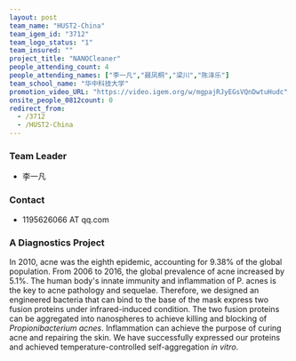 ```yaml
---
layout: post
team_name: "HUST2-China"
team_igem_id: "3712"
team_logo_status: "1"
team_insured: ""
project_title: "NANOCleaner"
people_attending_count: 4
people_attending_names: ["李一凡","聂凤桐","梁川","陈泽乐"]
team_school_name: "华中科技大学"
promotion_video_URL: "https://video.igem.org/w/mgpajRJyEGsVQnDwtuHudc"
onsite_people_0812count: 0
redirect_from:
  - /3712
  - /HUST2-China
---
```



### Team Leader
* 李一凡

### Contact
* 1195626066 AT qq.com

### A Diagnostics Project

In 2010, acne was the eighth epidemic, accounting for 9.38% of the global population. From 2006 to 2016, the global prevalence of acne increased by 5.1%. The human body's innate immunity and inflammation of P. acnes is the key to acne pathology and sequelae. Therefore, we designed an engineered bacteria that can bind to the base of the mask express two fusion proteins under infrared-induced condition. The two fusion proteins can be aggregated into nanospheres to achieve killing and blocking of *Propionibacterium acnes*. Inflammation can achieve the purpose of curing acne and repairing the skin. We have successfully expressed our proteins and achieved temperature-controlled self-aggregation *in vitro*.
